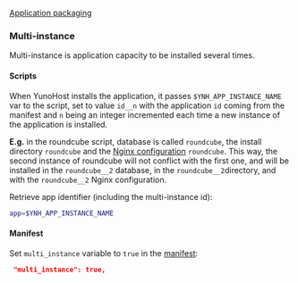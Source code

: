 <a class="btn btn-lg btn-default" href="/packaging_apps">Application packaging</a>

### Multi-instance
Multi-instance is application capacity to be installed several times.

#### Scripts
When YunoHost installs the application, it passes `$YNH_APP_INSTANCE_NAME` var to the script, set to value `id__n` with the application `id` coming from the manifest and `n` being an integer  incremented each time a new instance of the application is installed.

**E.g.** in the roundcube script, database is called `roundcube`, the install directory `roundcube` and the [Nginx configuration](/packaging_apps_nginx_conf) `roundcube`. This way, the second instance of roundcube will not conflict with the first one, and will be installed in the `roundcube__2` database, in the `roundcube__2`directory, and with the `roundcube__2` Nginx configuration.

Retrieve app identifier (including the multi-instance id):
```bash
app=$YNH_APP_INSTANCE_NAME
```

#### Manifest
Set `multi_instance` variable to `true` in the [manifest](/packaging_apps_manifest):
```json
 "multi_instance": true,
```
